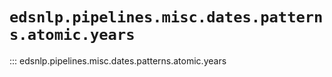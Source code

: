 # `edsnlp.pipelines.misc.dates.patterns.atomic.years`

::: edsnlp.pipelines.misc.dates.patterns.atomic.years
